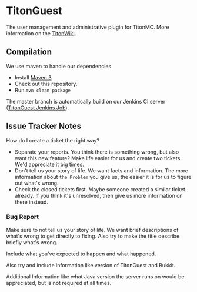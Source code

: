 TitonGuest
==========

The user management and administrative plugin for TitonMC. More information on the [TitonWiki][TitonWiki].

Compilation
-----------

We use maven to handle our dependencies.

- Install [Maven 3][Maven]
- Check out this repository.
- Run ```mvn clean package```

The master branch is automatically build on our Jenkins CI server ([TitonGuest Jenkins Job][JenkinsJob]).

Issue Tracker Notes
-------------------

How do I create a ticket the right way?

- Separate your reports. You think there is something wrong, but also want this new feature? Make life easier for us and create two tickets. We'd appreciate it big times.
- Don't tell us your story of life. We want facts and information. The more information about `the Problem` you give us, the easier it is for us to figure out what's wrong.
- Check the closed tickets first. Maybe someone created a similar ticket already. If you think it's unresolved, then give us more information on there instead.

### Bug Report

Make sure to not tell us your story of life. We want brief descriptions of what's wrong to get directly to fixing.
Also try to make the title describe briefly what's wrong.

Include what you've expected to happen and what happened.

Also try and include information like version of TitonGuest and Bukkit.

Additional Information like what Java version the server runs on would be appreciated, but is not required at all times.

[TitonWiki]: http://wiki.titongames.com/
[JenkinsJob]: http://titongames.com:8080/job/TitonGuest/
[Bukkit]: http://bukkit.org/
[Maven]: http://maven.apache.org/
